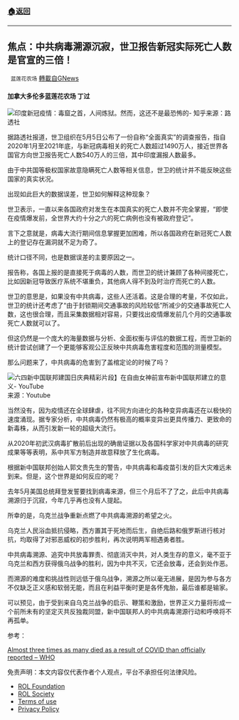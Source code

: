 ###  [:house:返回](README.md)
---


## 焦点：中共病毒溯源沉寂，世卫报告新冠实际死亡人数是官宣的三倍！
` 蓝莲花农场` [轉載自GNews](https://gnews.org/zh-hans/2475549/)

#### 加拿大多伦多蓝莲花农场 丁过
 
![印度新冠疫情：毒窟之首，人间炼狱。然而，这还不是最恐怖的- 知乎](https://pic2.zhimg.com/v2-b19a29f8b9ae3a8a6d6436afd5abe465_1440w.jpg?source=172ae18b)来源：路透社
 
据路透社报道，世卫组织在5月5日公布了一份自称“全面真实”的调查报告，指自2020年1月至2021年底，与新冠病毒相关的死亡人数超过1490万人，接近世界各国官方向世卫报告死亡人数540万人的三倍，其中印度漏报人数最多。
 
由于中共国等极权国家故意隐瞒死亡人数等相关信息，世卫的统计并不能反映这些国家的真实状况。
 
出现如此巨大的数据误差，世卫如何解释这种现象？
 
世卫表示，一直以来各国政府对发生在本国真实的死亡人数并不完全掌握，“即使在疫情爆发前，全世界大约十分之六的死亡病例也没有被政府登记”。
 
言下之意就是，病毒大流行期间信息掌握更加困难，所以各国政府在新冠死亡人数上的登记存在漏洞就不足为奇了。
 
统计口径不同，也是数据误差的主要原因之一。
 
报告称，各国上报的是直接死于病毒的人数，而世卫的统计兼顾了各种间接死亡，比如因新冠导致医疗系统不堪重负，其他病人得不到及时治疗而死亡的人数。
 
世卫的意思是，如果没有中共病毒，这些人还活着。这是合理的考量，不仅如此，世卫的统计还考虑了“由于封锁期间交通事故的风险较低”所减少的交通事故死亡人数，这也很合理，而且采集数据相对容易，只要找出疫情爆发前几个月的交通事故死亡人数就可以了。
 
但这仍然是一个庞大的海量数据与分析、全面权衡与评估的数据工程，而世卫新的统计尝试创建了一个更能够客观公正反映中共病毒危害程度和范围的测量模型。
 
那么问题来了，中共病毒的危害到了盖棺定论的时候了吗？
 
![六四新中国联邦建国日庆典精彩片段】在自由女神前宣布新中国联邦建立的意义- YouTube](https://i.ytimg.com/vi/qTnZEPk27iY/hqdefault.jpg)来源：Youtube
 
当然没有，因为疫情还在全球肆虐，往不同方向进化的各种变异病毒还在以极快的速度涌现。据专家分析，中共病毒仍然有极高的概率变异出更具传播力、更致命的新毒株，从而引发新一轮的超级大流行。
 
从2020年初武汉病毒扩散前后出现的确凿证据以及各国科学家对中共病毒的研究成果等等表明，系中共军方制造并故意释放了生化病毒。
 
根据新中国联邦创始人郭文贵先生的警告，中共病毒和毒疫苗引发的巨大灾难远未到来。但是，这个世界是如何反应的呢？
 
去年5月美国总统拜登发誓要找到病毒来源，但三个月后不了了之，此后中共病毒溯源归于沉寂，今年几乎再也没有人提起。
 
所幸的是，乌克兰战争重新点燃了中共病毒溯源的希望之火。
 
乌克兰人民浴血抵抗侵略，西方置其于死地而后生，自绝后路和俄罗斯进行核对抗，均取得了对邪恶威权的初步胜利，再次说明两军相遇勇者胜。
 
中共病毒溯源、追究中共放毒罪责、彻底消灭中共，对人类生存的意义，毫不亚于乌克兰和西方获得俄乌战争的胜利，因为中共不灭，它还会放毒，还会到处作恶。
 
而溯源的难度和挑战性则远低于俄乌战争，溯源之所以毫无进展，是因为参与各方不仅缺乏正义感和软弱无能，而且在利益平衡时更是各怀鬼胎，最后谁都是输家。
 
可以预见，由于受到来自乌克兰战争的启示、鞭策和激励，世界正义力量将形成一个前所未有的坚定灭共反独裁同盟，新中国联邦人的中共病毒溯源行动和呼唤将不再孤单。
 
参考：
 
[Almost three times as many died as a result of COVID than officially reported – WHO](https://www.reuters.com/world/almost-three-times-many-died-result-covid-than-officially-reported-who-2022-05-05/)

免责声明：本文内容仅代表作者个人观点，平台不承担任何法律风险。
  
- [ROL Foundation](https://rolfoundation.org/)
- [ROL Society](https://rolsociety.org/)
- [Terms of use](https://gnews.org/terms-of-use-3/)
- [Privacy Policy](https://gnews.org/privacy-policy/)
